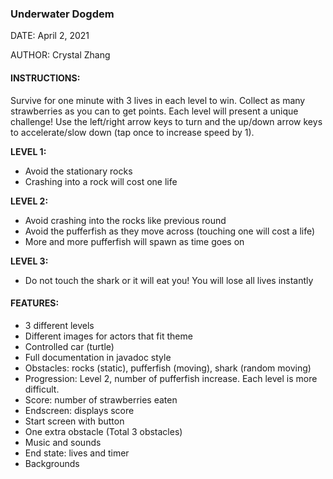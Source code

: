 ### Underwater Dogdem
DATE: April 2, 2021

AUTHOR: Crystal Zhang

#### INSTRUCTIONS:
Survive for one minute with 3 lives in each level to win. Collect as many strawberries as you can to get points. Each level will present a unique challenge! Use the left/right arrow keys to turn and the up/down arrow keys to accelerate/slow down (tap once to increase speed by 1).

**LEVEL 1:**
* Avoid the stationary rocks
* Crashing into a rock will cost one life

**LEVEL 2:**
* Avoid crashing into the rocks like previous round
* Avoid the pufferfish as they move across (touching one will cost a life)
* More and more pufferfish will spawn as time goes on

**LEVEL 3:**
* Do not touch the shark or it will eat you! You will lose all lives instantly


#### FEATURES: 
- 3 different levels
- Different images for actors that fit theme
- Controlled car (turtle)
- Full documentation in javadoc style
- Obstacles: rocks (static), pufferfish (moving), shark (random moving)
- Progression: Level 2, number of pufferfish increase. Each level is more difficult.
- Score: number of strawberries eaten
- Endscreen: displays score
- Start screen with button
- One extra obstacle (Total 3 obstacles)
- Music and sounds
- End state: lives and timer
- Backgrounds

